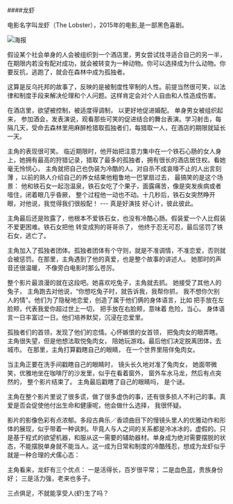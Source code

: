 ####龙虾

电影名字叫龙虾（The Lobster），2015年的电影,是一部黑色喜剧。

![海报](http://img3.douban.com/view/photo/photo/public/p2291097864.jpg)

假设某个社会单身的人会被组织到一个酒店里，男女尝试找寻适合自己的另一半， 在期限内若没有配对成功，就会被转变为一种动物。你可以选择成为什么动物。你要反抗，逃跑了，就会在森林中成为孤独者。

这算是反乌托邦的故事了，反映的是被制度性宰制的人性。前提当然很可笑，以法律和制度手段来解决伦理和个人问题。这样肯定会对个人自由和人性造成伤害。

  在酒店里，欲望被控制，被适度得调制， 以更好地促进婚配。 单身男女被组织起来， 参加酒会，发表演说，观看那些可笑的促进结合的舞台表演。学习射击，每隔几天，受命去森林里用麻醉枪猎取孤独者们，每猎取一人，在酒店的期限就延长一天。 

  主角的表现很可笑。 临近期限时，他开始把注意力集中在一个铁石心肠的女人身上，她拥有最高的狩猎记录，猎取了最多的孤独者，拥有很长的酒店居住权。看她毫无怜悯心， 主角就把自己也伪装为冷酷的人。对自杀不成哀嚎不止的人出言刻薄 ，以前的熟人介绍自己的养女结果他粗鲁地一巴掌扇过去， 最搞笑的是这个场景： 他和铁石女一起泡温泉，铁石女吃了个果子，面露痛苦，像是突发疾病或者噎住，闭着眼几乎昏厥， 整个过程他一动也不动。十几秒后，铁石女突然睁开眼，对他说，我觉得我们很般配！ --- 真是好演技 好心计，彼此彼此。

   主角最后还是败露了，他根本不爱铁石女，也没有冷酷心肠。假装爱一个人比假装不爱更困难。铁石女把他 转变成狗的哥哥杀了， 他终于忍无可忍，最后惩罚了铁石女，逃亡了。
   
   主角加入了孤独者团体。孤独者团体有个守则，就是不准调情，不准恋爱，否则就会被惩罚。在那里，主角遇到了他的真爱，也是整个故事的讲述人。 她那时的声音还很温暖， 不像旁白电影时那么苍厉。
   
   整个影片最浪漫的就在这段吧。她喜欢吃兔子，主角就去抓。 她接受了其他人的兔子， 主角跑去对他说，“你想吃兔子时，就告诉我，我帮你抓， 我不想你欠别人的情”。他们为了隐秘地恋爱，创造了属于他们俩的身体语言，比如 把手放在左脸颊，代表我爱你超过世上一切， 把手放在右脸颊，意味着 危险，当心。 身体语言一日丰富过一日。他们培养默契，沉浸在恋爱里。
   
   孤独者们的首领，发现了他们的恋情。心怀嫉恨的女首领， 把兔肉女的眼弄瞎。主角很失望，但是他想法取悦兔肉女， 陪她玩游戏。最后他们决定脱离团体，去城市。 在那里，主角打算戳瞎自己的眼睛， 在一个世界里陪伴兔肉女。
   
   当主角正要在洗手间戳瞎自己的眼睛时， 镜头长久地对准了兔肉女， 她面带微笑，优雅地坐在咖啡厅的沙发里，似乎在看着窗外， 窗外车水马龙，然后有点突然的， 整个影片结束了。 主角最后戳瞎了自己的眼睛吗， 是个谜。
   
   主角在整个影片里说了很多谎，做了很多虚伪的事，还有很多损人不利己的事。真爱是否会促使他付出生命和健康呢，他会做什么选择， 我很怀疑。
   

   影片的影像色彩有点浓郁。多段古典乐／香颂曲目下的慢镜头里人的优雅动作和形体的展现，似乎带着一种讽刺。毕竟人与人之间的关系都是冷冰冰的，虚假的。只是基于程式的欲望机器，和服从这一需要的辅助器材。单身成为绝对需要摆脱的状态，不能摆脱单身就不能当人。这一成为日常和制度的冷酷残忍，想成为龙虾似乎就是一种合理的犬儒心态：
   
   主角看来，龙虾有三个优点：
   一是活得长，百岁很平常；
   二是血色蓝，贵族身份好；
   三是活力强，老来也多子。
   
  三点俱足，不就能享受人(虾)生了吗？
   
